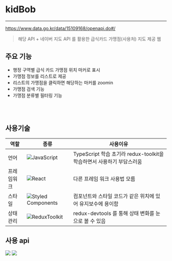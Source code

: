 # kidBob

---

https://www.data.go.kr/data/15109168/openapi.do#/

> 해당 API + 네이버 지도 API 를 활용한 급식카드 가맹점(사용처) 지도 제공 웹

## 주요 기능

- 행정 구역별 급식 카드 가맹점 위치 마커로 표시
- 가맹점 정보를 리스트로 제공
- 리스트의 가맹점을 클릭하면 해당하는 마커를 zoomin
- 가맹점 검색 기능
- 가맹점 분류별 필터링 기능

<br><br>

## 사용기술

| 역할 | 종류 | 사용이유 |
| --- | --- | -- | 
| 언어 | ![JavaScript](https://img.shields.io/badge/javascript-f7df1e?style=for-the-badge&logo=javascript&logoColor=black) | TypeScript 학습 초기라 redux-toolkit을 학습하면서 사용하기 부담스러움 |
| 프레임워크 | ![React](https://img.shields.io/badge/react-61DAFB?style=for-the-badge&logo=react&logoColor=black) | 다른 프레임 워크 사용법 모름 |
| 스타일 | ![Styled Components](https://img.shields.io/badge/styledcomponents-DB7093?style=for-the-badge&logo=styledcomponents&logoColor=white) | 컴포넌트와 스타일 코드가 같은 위치에 있어 유지보수에 용이함 |
| 상태관리 | ![ReduxToolkit](https://img.shields.io/badge/reduxToolkit-764ABC?style=for-the-badge&logo=Redux&logoColor=white) | redux-devtools 를 통해 상태 변화를 눈으로 볼 수 있음 |


## 사용 api

<img src="https://img.shields.io/badge/공공데이터-1A5EBD">
<img src="https://img.shields.io/badge/네이버지도 api-03C75A">
